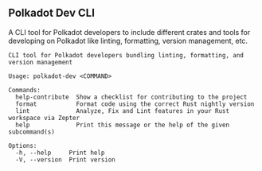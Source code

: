 ## Polkadot Dev CLI

A CLI tool for Polkadot developers to include different crates and tools for developing on Polkadot like linting, formatting, version management, etc.

```
CLI tool for Polkadot developers bundling linting, formatting, and version management

Usage: polkadot-dev <COMMAND>

Commands:
  help-contribute  Show a checklist for contributing to the project
  format           Format code using the correct Rust nightly version
  lint             Analyze, Fix and Lint features in your Rust workspace via Zepter
  help             Print this message or the help of the given subcommand(s)

Options:
  -h, --help     Print help
  -V, --version  Print version
```